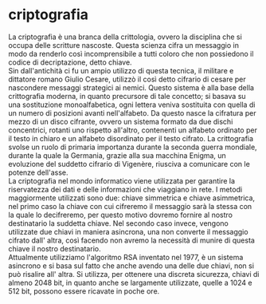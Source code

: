 # criptografia

La criptografia è una branca della crittologia, ovvero la disciplina che si occupa delle scritture nascoste. Questa scienza cifra un messaggio in modo da renderlo così incomprensibile a tutti coloro che non possiedono il codice di decriptazione, detto chiave.<br />
Sin dall'antichità ci fu un ampio utilizzo di questa tecnica, il militare e dittatore romano Giulio Cesare, utilizzò il così detto cifrario di cesare per nascondere messaggi strategici ai nemici. Questo sistema è alla base della crittografia moderna, in quanto precursore di tale concetto; si basava su una sostituzione monoalfabetica, ogni lettera veniva sostituita con quella di un numero di posizioni avanti nell'alfabeto. Da questo nasce la cifratura per mezzo di un disco cifrante, ovvero un sistema formato da due dischi concentrici, rotanti uno rispetto all'altro, contenenti un alfabeto ordinato per il testo in chiaro e un alfabeto disordinato per il testo cifrato. La crittografia svolse un ruolo di primaria importanza durante la seconda guerra mondiale, durante la quale la Germania, grazie alla sua macchina Enigma, un evoluzione del suddetto cifrario di Vigenère, riusciva a comunicare con le potenze dell'asse.<br />
La criptografia nel mondo informatico viene utilizzata per garantire la riservatezza dei dati e delle informazioni che viaggiano in rete. I metodi maggiormente utilizzati sono due: chiave simmetrica e chiave asimmetrica, nel primo caso la chiave con cui cifreremo il messaggio sarà la stessa con la quale lo decifreremo, per questo motivo dovremo fornire al nostro destinatario la suddetta chiave. Nel secondo caso invece, vengono utilizzate due chiavi in maniera asincrona, una non converte il messaggio cifrato dall' altra, così facendo non avremo la necessità di munire di questa chiave il nostro destinatario.<br />
Attualmente utilizziamo l'algoritmo RSA inventato nel 1977, è un sistema asincrono e si basa sul fatto che anche avendo una delle due chiavi, non si può risalire all' altra. Si utilizza, per ottenere una discreta sicurezza, chiavi di almeno 2048 bit, in quanto anche se largamente utilizzate, quelle a 1024 e 512 bit, possono essere ricavate in poche ore. 